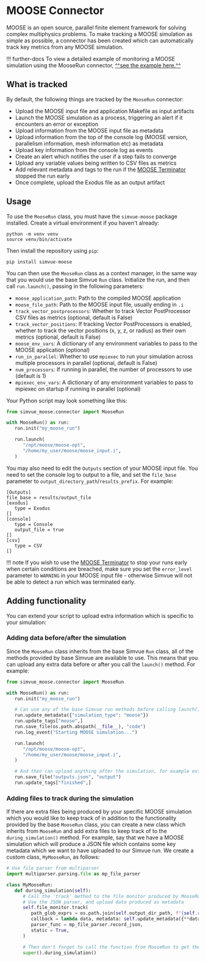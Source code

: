 # MOOSE Connector

MOOSE is an open source, parallel finite element framework for solving complex multiphysics problems. To make tracking a MOOSE simulation as simple as possible, a connector has been created which can automatically track key metrics from any MOOSE simulation.

!!! further-docs
    To view a detailed example of monitoring a MOOSE simulation using the MooseRun connector, [^^see the example here.^^](/examples/moose)

## What is tracked

By default, the following things are tracked by the `MooseRun` connector:

- Upload the MOOSE input file and application Makefile as input artifacts
- Launch the MOOSE simulation as a process, triggering an alert if it encounters an error or exception
- Upload information from the MOOSE input file as metadata
- Upload information from the top of the console log (MOOSE version, parallelism information, mesh information etc) as metadata
- Upload key information from the console log as events
- Create an alert which notifies the user if a step fails to converge
- Upload any variable values being written to CSV files as metrics
- Add relevant metadata and tags to the run if the [MOOSE Terminator](https://mooseframework.inl.gov/source/userobjects/Terminator.html) stopped the run early
- Once complete, upload the Exodus file as an output artifact

## Usage

To use the `MooseRun` class, you must have the `simvue-moose` package installed. Create a virtual environment if you haven't already:
```
python -m venv venv
source venv/bin/activate
```
Then install the repository using `pip`:
```
pip install simvue-moose
```

You can then use the `MooseRun` class as a context manager, in the same way that you would use the base Simvue `Run` class. Initialize the run, and then call `run.launch()`, passing in the following parameters:

- `moose_application_path`: Path to the compiled MOOSE application
- `moose_file_path`: Path to the MOOSE input file, usually ending in `.i`
- `track_vector_postprocessors`: Whether to track Vector PostProcessor CSV files as metrics (optional, default is False)
- `track_vector_positions`: If tracking Vector PostProcessors is enabled, whether to track the vector positions (x, y, z, or radius) as their own metrics (optional, default is False)
- `moose_env_vars`: A dictionary of any environment variables to pass to the MOOSE application (optional)
- `run_in_parallel`: Whether to use `mpiexec` to run your simulation across multiple processors in parallel (optional, default is False)
- `num_processors`: If running in parallel, the number of processors to use (default is 1)
- `mpiexec_env_vars`: A dictionary of any environment variables to pass to mpiexec on startup if running in parallel (optional)

Your Python script may look something like this:
```py
from simvue_moose.connector import MooseRun

with MooseRun() as run:
   run.init("my_moose_run")

   run.launch(
      "/opt/moose/moose-opt",
      "/home/my_user/moose/moose_input.i",
   )
```

You may also need to edit the `Outputs` section of your MOOSE input file. You need to set the console log to output to a file, and set the `file_base` parameter to `output_directory_path`/`results_prefix`. For example:
```
[Outputs]
file_base = results/output_file
[exodus]
   type = Exodus
[]
[console]
   type = Console
   output_file = true
[]
[csv]
   type = CSV
[]
```
!!! note
      If you wish to use the [MOOSE Terminator](https://mooseframework.inl.gov/source/userobjects/Terminator.html) to stop your runs early when certain conditions are breached, make sure you set the `error_level` parameter to `WARNING` in your MOOSE input file - otherwise Simvue will not be able to detect a run which was terminated early.


## Adding functionality
You can extend your script to upload extra information which is specific to your simulation:

### Adding data before/after the simulation
Since the `MooseRun` class inherits from the base Simvue `Run` class, all of the methods provided by base Simvue are available to use. This means that you can upload any extra data before or after you call the `launch()` method. For example:

```py
from simvue_moose.connector import MooseRun

with MooseRun() as run:
   run.init("my_moose_run")

   # Can use any of the base Simvue run methods before calling launch():
   run.update_metadata({"simulation_type": "moose"})
   run.update_tags["moose",]
   run.save_file(os.path.abspath(__file__), "code")
   run.log_event("Starting MOOSE simulation...")

   run.launch(
      "/opt/moose/moose-opt",
      "/home/my_user/moose/moose_input.i",
   )

   # And then can upload anything after the simulation, for example extra results files
   run.save_file("outputs.json", "output")
   run.update_tags["finished",]
```

### Adding files to track during the simulation
If there are extra files being produced by your specific MOOSE simulation which you would like to keep track of in addition to the functionality provided by the base `MooseRun` class, you can create a new class which inherits from `MooseRun` and add extra files to keep track of to the `during_simulation()` method. For example, say that we have a MOOSE simulation which will produce a JSON file which contains some key metadata which we want to have uploaded to our Simvue run. We create a custom class, `MyMooseRun`, as follows:

```py
# Use file parser from multiparser
import multiparser.parsing.file as mp_file_parser

class MyMooseRun:
   def during_simulation(self):
      # Call the 'track' method to the file monitor produced by MooseRun
      # Use the JSON parser, and upload data produced as metadata
      self.file_monitor.track(
         path_glob_exprs = os.path.join(self.output_dir_path, f"{self.results_prefix}.json"),
         callback = lambda data, metadata: self.update_metadata({**data, **metadata}), 
         parser_func = mp_file_parser.record_json, 
         static = True,
      )

      # Then don't forget to call the function from MooseRun to get the default behaviour too!
      super().during_simulation()
```